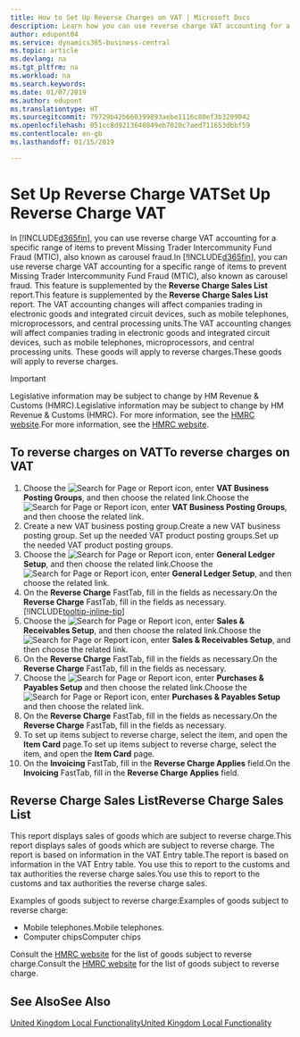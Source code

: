 ```yaml
---
title: How to Set Up Reverse Charges on VAT | Microsoft Docs
description: Learn how you can use reverse charge VAT accounting for a specific range of items to prevent Missing Trader Intercommunity Fund Fraud (MTIC).
author: edupont04
ms.service: dynamics365-business-central
ms.topic: article
ms.devlang: na
ms.tgt_pltfrm: na
ms.workload: na
ms.search.keywords: 
ms.date: 01/07/2019
ms.author: edupont
ms.translationtype: HT
ms.sourcegitcommit: 79729b42b660399893aebe1116c80ef3b3209042
ms.openlocfilehash: 051cc8d9213648049eb7020c7aed711653dbbf59
ms.contentlocale: en-gb
ms.lasthandoff: 01/15/2019

---
```

# <a name="set-up-reverse-charge-vat"></a><span data-ttu-id="d57fd-103">Set Up Reverse Charge VAT</span><span class="sxs-lookup"><span data-stu-id="d57fd-103">Set Up Reverse Charge VAT</span></span>
<span data-ttu-id="d57fd-104">In [!INCLUDE[d365fin](../../includes/d365fin_md.md)], you can use reverse charge VAT accounting for a specific range of items to prevent Missing Trader Intercommunity Fund Fraud (MTIC), also known as carousel fraud.</span><span class="sxs-lookup"><span data-stu-id="d57fd-104">In [!INCLUDE[d365fin](../../includes/d365fin_md.md)], you can use reverse charge VAT accounting for a specific range of items to prevent Missing Trader Intercommunity Fund Fraud (MTIC), also known as carousel fraud.</span></span> <span data-ttu-id="d57fd-105">This feature is supplemented by the **Reverse Charge Sales List** report.</span><span class="sxs-lookup"><span data-stu-id="d57fd-105">This feature is supplemented by the **Reverse Charge Sales List** report.</span></span> <span data-ttu-id="d57fd-106">The VAT accounting changes will affect companies trading in electronic goods and integrated circuit devices, such as mobile telephones, microprocessors, and central processing units.</span><span class="sxs-lookup"><span data-stu-id="d57fd-106">The VAT accounting changes will affect companies trading in electronic goods and integrated circuit devices, such as mobile telephones, microprocessors, and central processing units.</span></span> <span data-ttu-id="d57fd-107">These goods will apply to reverse charges.</span><span class="sxs-lookup"><span data-stu-id="d57fd-107">These goods will apply to reverse charges.</span></span>

> [!IMPORTANT]  
>  <span data-ttu-id="d57fd-108">Legislative information may be subject to change by HM Revenue & Customs (HMRC).</span><span class="sxs-lookup"><span data-stu-id="d57fd-108">Legislative information may be subject to change by HM Revenue & Customs (HMRC).</span></span> <span data-ttu-id="d57fd-109">For more information, see the [HMRC website](https://www.hmrc.gov.uk/index.htm).</span><span class="sxs-lookup"><span data-stu-id="d57fd-109">For more information, see the [HMRC website](https://www.hmrc.gov.uk/index.htm).</span></span>  

## <a name="to-reverse-charges-on-vat"></a><span data-ttu-id="d57fd-110">To reverse charges on VAT</span><span class="sxs-lookup"><span data-stu-id="d57fd-110">To reverse charges on VAT</span></span>  

1.  <span data-ttu-id="d57fd-111">Choose the ![Search for Page or Report](../../media/ui-search/search_small.png "Search for Page or Report icon") icon, enter **VAT Business Posting Groups**, and then choose the related link.</span><span class="sxs-lookup"><span data-stu-id="d57fd-111">Choose the ![Search for Page or Report](../../media/ui-search/search_small.png "Search for Page or Report icon") icon, enter **VAT Business Posting Groups**, and then choose the related link.</span></span>  
2.  <span data-ttu-id="d57fd-112">Create a new VAT business posting group.</span><span class="sxs-lookup"><span data-stu-id="d57fd-112">Create a new VAT business posting group.</span></span> <span data-ttu-id="d57fd-113">Set up the needed VAT product posting groups.</span><span class="sxs-lookup"><span data-stu-id="d57fd-113">Set up the needed VAT product posting groups.</span></span>  
3.  <span data-ttu-id="d57fd-114">Choose the ![Search for Page or Report](../../media/ui-search/search_small.png "Search for Page or Report icon") icon, enter **General Ledger Setup**, and then choose the related link.</span><span class="sxs-lookup"><span data-stu-id="d57fd-114">Choose the ![Search for Page or Report](../../media/ui-search/search_small.png "Search for Page or Report icon") icon, enter **General Ledger Setup**, and then choose the related link.</span></span>  
4.  <span data-ttu-id="d57fd-115">On the **Reverse Charge** FastTab, fill in the fields as necessary.</span><span class="sxs-lookup"><span data-stu-id="d57fd-115">On the **Reverse Charge** FastTab, fill in the fields as necessary.</span></span> [!INCLUDE[tooltip-inline-tip](../../includes/tooltip-inline-tip_md.md)]  
5.  <span data-ttu-id="d57fd-116">Choose the ![Search for Page or Report](../../media/ui-search/search_small.png "Search for Page or Report icon") icon, enter **Sales & Receivables Setup**, and then choose the related link.</span><span class="sxs-lookup"><span data-stu-id="d57fd-116">Choose the ![Search for Page or Report](../../media/ui-search/search_small.png "Search for Page or Report icon") icon, enter **Sales & Receivables Setup**, and then choose the related link.</span></span>  
6.  <span data-ttu-id="d57fd-117">On the **Reverse Charge** FastTab, fill in the fields as necessary.</span><span class="sxs-lookup"><span data-stu-id="d57fd-117">On the **Reverse Charge** FastTab, fill in the fields as necessary.</span></span>
7.  <span data-ttu-id="d57fd-118">Choose the ![Search for Page or Report](../../media/ui-search/search_small.png "Search for Page or Report icon") icon, enter **Purchases & Payables Setup** and then choose the related link.</span><span class="sxs-lookup"><span data-stu-id="d57fd-118">Choose the ![Search for Page or Report](../../media/ui-search/search_small.png "Search for Page or Report icon") icon, enter **Purchases & Payables Setup** and then choose the related link.</span></span>  
6.  <span data-ttu-id="d57fd-119">On the **Reverse Charge** FastTab, fill in the fields as necessary.</span><span class="sxs-lookup"><span data-stu-id="d57fd-119">On the **Reverse Charge** FastTab, fill in the fields as necessary.</span></span>
9. <span data-ttu-id="d57fd-120">To set up items subject to reverse charge, select the item, and open the **Item Card** page.</span><span class="sxs-lookup"><span data-stu-id="d57fd-120">To set up items subject to reverse charge, select the item, and open the **Item Card** page.</span></span>  
10. <span data-ttu-id="d57fd-121">On the **Invoicing** FastTab, fill in the **Reverse Charge Applies** field.</span><span class="sxs-lookup"><span data-stu-id="d57fd-121">On the **Invoicing** FastTab, fill in the **Reverse Charge Applies** field.</span></span>  

## <a name="reverse-charge-sales-list"></a><span data-ttu-id="d57fd-122">Reverse Charge Sales List</span><span class="sxs-lookup"><span data-stu-id="d57fd-122">Reverse Charge Sales List</span></span>
<span data-ttu-id="d57fd-123">This report displays sales of goods which are subject to reverse charge.</span><span class="sxs-lookup"><span data-stu-id="d57fd-123">This report displays sales of goods which are subject to reverse charge.</span></span> <span data-ttu-id="d57fd-124">The report is based on information in the VAT Entry table.</span><span class="sxs-lookup"><span data-stu-id="d57fd-124">The report is based on information in the VAT Entry table.</span></span> <span data-ttu-id="d57fd-125">You use this to report to the customs and tax authorities the reverse charge sales.</span><span class="sxs-lookup"><span data-stu-id="d57fd-125">You use this to report to the customs and tax authorities the reverse charge sales.</span></span>  

<span data-ttu-id="d57fd-126">Examples of goods subject to reverse charge:</span><span class="sxs-lookup"><span data-stu-id="d57fd-126">Examples of goods subject to reverse charge:</span></span>  

-   <span data-ttu-id="d57fd-127">Mobile telephones.</span><span class="sxs-lookup"><span data-stu-id="d57fd-127">Mobile telephones.</span></span>  
-   <span data-ttu-id="d57fd-128">Computer chips</span><span class="sxs-lookup"><span data-stu-id="d57fd-128">Computer chips</span></span>  

<span data-ttu-id="d57fd-129">Consult the [HMRC website](http:\\www.hmrc.gov.uk) for the list of goods subject to reverse charge.</span><span class="sxs-lookup"><span data-stu-id="d57fd-129">Consult the [HMRC website](http:\\www.hmrc.gov.uk) for the list of goods subject to reverse charge.</span></span>  

## <a name="see-also"></a><span data-ttu-id="d57fd-130">See Also</span><span class="sxs-lookup"><span data-stu-id="d57fd-130">See Also</span></span>  
[<span data-ttu-id="d57fd-131">United Kingdom Local Functionality</span><span class="sxs-lookup"><span data-stu-id="d57fd-131">United Kingdom Local Functionality</span></span>](united-kingdom-local-functionality.md)  

